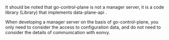 It should be noted that go-control-plane is not a manager server, it is a code library (Library) that implements data-plane-api .

When developing a manager server on the basis of go-control-plane, you only need to consider the access to configuration data, and do not need to consider the details of communication with eonvy.

